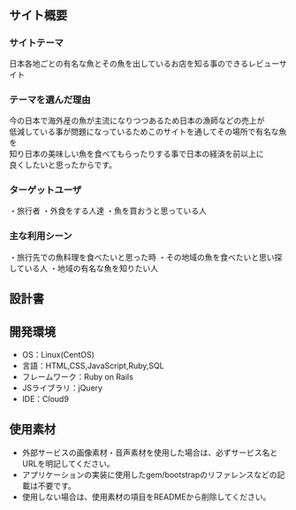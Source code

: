 # <!--nihonnosakanawotabeyou-->
​
## サイト概要
### サイトテーマ
<!--何を『目的』とし、どのような『分類』なのかを簡潔に書く-->
日本各地ごとの有名な魚とその魚を出しているお店を知る事のできるレビューサイト

### テーマを選んだ理由
<!--なぜこのようなテーマにしたかを説明する-->
今の日本で海外産の魚が主流になりつつあるため日本の漁師などの売上が<br>
低減している事が問題になっているためこのサイトを通してその場所で有名な魚を<br>
知り日本の美味しい魚を食べてもらったりする事で日本の経済を前以上に<br>
良くしたいと思ったからです。

### ターゲットユーザ
<!--誰に使ってもらうかを具体的に記載する-->
・旅行者
・外食をする人達
・魚を買おうと思っている人

### 主な利用シーン
<!--どのような時に使うのかの状況を記載すること-->
・旅行先での魚料理を食べたいと思った時
・その地域の魚を食べたいと思い探している人
・地域の有名な魚を知りたい人

## 設計書
<!--テーマを設定・提出する時点では不要です-->

## 開発環境
- OS：Linux(CentOS)
- 言語：HTML,CSS,JavaScript,Ruby,SQL
- フレームワーク：Ruby on Rails
- JSライブラリ：jQuery
- IDE：Cloud9
​
## 使用素材
- 外部サービスの画像素材・音声素材を使用した場合は、必ずサービス名とURLを明記してください。
- アプリケーションの実装に使用したgem/bootstrapのリファレンスなどの記載は不要です。
- 使用しない場合は、使用素材の項目をREADMEから削除してください。